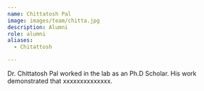```yaml
---
name: Chittatosh Pal
image: images/team/chitta.jpg
description: Alumni
role: alumni
aliases:
  - Chitattosh

---
```


Dr. Chittatosh Pal worked in the lab as an Ph.D Scholar. His work demonstrated that xxxxxxxxxxxxxx. 
